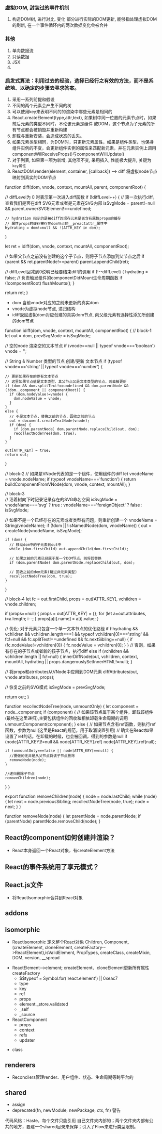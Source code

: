 ### 虚拟DOM, 封装过的事件机制
1. 构造DOM树, 进行对比, 变化 部分进行实际的DOM更新, 能够指处理虚拟DOM的刷新, 在一个事件循环内的两次数据变化会被合并

### 其他
1. 单向数据流
2. 只读数据
3. JSX
4. 

### 启发式算法：利用过去的经验，选择已经行之有效的方法，而不是系统地、以确定的步骤去寻求答案。
1. 采用一系列前提和假设
2. 不同的两个元素会产生不同的树
3. 可以使用key来表明不同的的渲染中哪些元素是相同的
4. React.createElement(type,attr,text), 如果树中同一位置的元素节点时，如果前后元素的类型不同时，不论该元素是组件 或DOM，这个节点为子元素的所有节点都会被销毁并重新构建
5. 卸载与重新安装，会造成状态的丢失。
6. 如果元素类型相同，为DOM时，只更新元素属性，如果是组件类型，也保持组件实例的不变，会更新组件实例的属性来匹配新元素，并在元素实例上调用componentWillReceiveProps()与componentWillUpdate()
7. 对于列表, 如果第一项为新增, 其他项不变, 采用插入, 性能极大提升, 关键为`key属性`
8. ReactDOM.render(element, container, [callback]) --> diff 将虚拟node节点映射到真实的DOM节点

function diff(dom, vnode, context, mountAll, parent, componentRoot) {

  // diffLevel为 0 时表示第一次进入diff函数
  if (!diffLevel++) {
    // 第一次执行diff，查看我们是否在diff SVG元素或者是元素在SVG内部
    isSvgMode = parent!=null && parent.ownerSVGElement!==undefined;

    // hydration 指示的是被diff的现存元素是否含有属性props的缓存
    // 属性props的缓存被存在dom节点的__preactattr_属性中
    hydrating = dom!=null && !(ATTR_KEY in dom);
  }

  let ret = idiff(dom, vnode, context, mountAll, componentRoot);

  // 如果父节点之前没有创建的这个子节点，则将子节点添加到父节点之后
  if (parent && ret.parentNode!==parent) parent.appendChild(ret);

  // diffLevel回减到0说明已经要结束diff的调用
  if (!--diffLevel) {
    hydrating = false;
    // 负责触发组件的componentDidMount生命周期函数
    if (!componentRoot) flushMounts();
  }

  return ret;
}
+ dom 当前vnode对应的之前未更新的真实dom
+ vnode为虚拟node节点, 递归结构
+ idiff返回虚拟dom对应创建的真实dom节点, 向父级元素有选择性添加所创建的dom节点

function idiff(dom, vnode, context, mountAll, componentRoot) {
  // block-1
  let out = dom, prevSvgMode = isSvgMode;

  // 空的node 渲染空的文本节点
  if (vnode==null || typeof vnode==='boolean') vnode = '';

  // String & Number 类型的节点 创建/更新 文本节点
  if (typeof vnode==='string' || typeof vnode==='number') {

    // 更新如果存在的原有文本节点
    // 这里如果节点值是文本类型，其父节点又是文本类型的节点，则直接更新
    if (dom && dom.splitText!==undefined && dom.parentNode && (!dom._component || componentRoot)) {
      if (dom.nodeValue!=vnode) {
        dom.nodeValue = vnode;
      }
    }
    else {
      // 不是文本节点，替换之前的节点，回收之前的节点
      out = document.createTextNode(vnode);
      if (dom) {
        if (dom.parentNode) dom.parentNode.replaceChild(out, dom);
        recollectNodeTree(dom, true);
      }
    }

    out[ATTR_KEY] = true;
    return out;
  }

  // block-2
  // 如果是VNode代表的是一个组件，使用组件的diff
  let vnodeName = vnode.nodeName;
  if (typeof vnodeName==='function') {
    return buildComponentFromVNode(dom, vnode, context, mountAll);
  }

  // block-3  
  // 沿着树向下时记录记录存在的SVG命名空间
  isSvgMode = vnodeName==='svg' ? true : vnodeName==='foreignObject' ? false : isSvgMode;

  // 如果不是一个已经存在的元素或者类型有问题，则重新创建一个
  vnodeName = String(vnodeName);
  if (!dom || !isNamedNode(dom, vnodeName)) {
    out = createNode(vnodeName, isSvgMode);

    if (dom) {
      // 移动dom中的子元素到out中
      while (dom.firstChild) out.appendChild(dom.firstChild);

      // 如果之前的元素已经属于某一个DOM节点，则将其替换
      if (dom.parentNode) dom.parentNode.replaceChild(out, dom);

      // 回收之前的dom元素(跳过非元素类型)
      recollectNodeTree(dom, true);
    }
  }

  // block-4
  let fc = out.firstChild,
    props = out[ATTR_KEY],
    vchildren = vnode.children;

  if (props==null) {
    props = out[ATTR_KEY] = {};
    for (let a=out.attributes, i=a.length; i--; ) props[a[i].name] = a[i].value;
  }

  // 优化: 对于元素只包含一个单一文本节点的优化路径
  if (!hydrating && vchildren && vchildren.length===1 && typeof vchildren[0]==='string' && fc!=null && fc.splitText!==undefined && fc.nextSibling==null) {
    if (fc.nodeValue!=vchildren[0]) {
      fc.nodeValue = vchildren[0];
    }
  }
  // 否则，如果有存在的子节点或者新的孩子节点，执行diff
  else if (vchildren && vchildren.length || fc!=null) {
    innerDiffNode(out, vchildren, context, mountAll, hydrating || props.dangerouslySetInnerHTML!=null);
  }

  // 将props和atrributes从VNode中应用到DOM元素
  diffAttributes(out, vnode.attributes, props);

  // 恢复之前的SVG模式
  isSvgMode = prevSvgMode;

  return out;
}

function recollectNodeTree(node, unmountOnly) {
  let component = node.\_component;
  if (component) {
    // 如果该节点属于某个组件，卸载该组件(最终在这里递归),主要包括组件的回收和相依卸载生命周期的调用
    unmountComponent(component);
  }
  else {
    // 如果节点含有ref函数，则执行ref函数，参数为null(这里是React的规范，用于取消设置引用)
    // 确实在React如果设置了ref的话，在卸载的时候，也会被回调，得到的参数是null
    if (node[ATTR_KEY]!=null && node[ATTR_KEY].ref) node[ATTR_KEY].ref(null);

    if (unmountOnly===false || node[ATTR_KEY]==null) {
      //要做的无非是从父节点将该子节点删除
      removeNode(node);
    }

    //递归删除子节点
    removeChildren(node);
  }
}


export function removeChildren(node) {
  node = node.lastChild;
  while (node) {
    let next = node.previousSibling;
    recollectNodeTree(node, true);
    node = next;
  }
}

function removeNode(node) {
  let parentNode = node.parentNode;
  if (parentNode) parentNode.removeChild(node);
}







## React的component如何创建并渲染？
+ React本身返回一个React对象，有createElement方法

## React的事件系统用了享元模式？

## React.js文件
+ 将ReactIsomorphic合并到React对象

## addons

## isomorphic
+ ReactIsomorphic 定义整个React对象 Children, Component, (createElement, cloneElement, createFactory-->ReactElement),isValidElement, PropTypes, createClass, createMixin, DOM, version, __spread
- ReactElement-->element; createElement、cloneElement更新所有属性 createFactory
  - $$typeof = Symbol.for('react.element') || 0xeac7
  - type
  - key
  - ref
  - props
  - element._store.validated
  - _self
  - _source
- ReactComponent
  - props
  - context
  - refs
  - updater

+ class

## renderers
+ Reconcilers管理render、用户组件、状态、生命周期等跨平台的

## shared
+ assign
+ deprecated(fn, newModule, newPackage, ctx, fn) 警告


代码风格：Haste，每个文件只能引用 自己文件夹内部的；两个文件夹内部有公共的地方，要建一个shared目录来保存；引入了Flow来进行类型限制。
